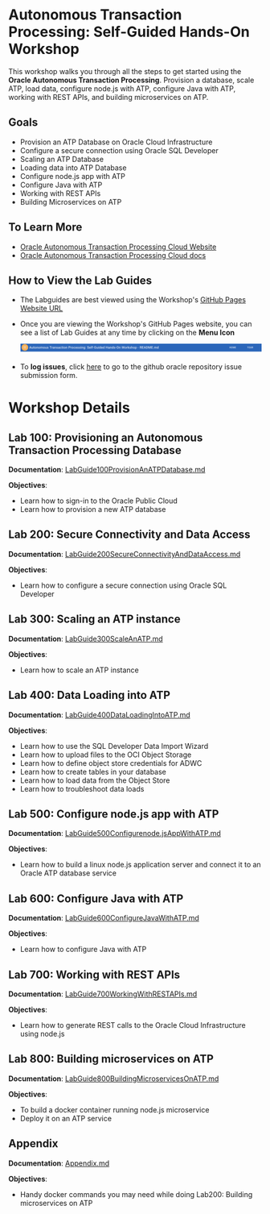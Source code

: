 # Autonomous Transaction Processing: Self-Guided Hands-On Workshop
This workshop walks you through all the steps to get started using the **Oracle Autonomous Transaction Processing**. Provision a database, scale ATP, load data, configure node.js with ATP, configure Java with ATP, working with REST APIs, and building microservices on ATP. 

## Goals

- Provision an ATP Database on Oracle Cloud Infrastructure
- Configure a secure connection using Oracle SQL Developer
- Scaling an ATP Database
- Loading data into ATP Database
- Configure node.js app with ATP
- Configure Java with ATP
- Working with REST APIs
- Building Microservices on ATP

## To Learn More
 - [Oracle Autonomous Transaction Processing Cloud Website](https://www.oracle.com/database/autonomous-transaction-processing.html)
 - [Oracle Autonomous Transaction Processing Cloud docs](https://docs.oracle.com/en/cloud/paas/atp-cloud/index.html)
 
## How to View the Lab Guides

- The Labguides are best viewed using the Workshop's [GitHub Pages Website URL](https://cloudsolutionhubs.github.io/autonomous-transaction-processing/workshops) 

- Once you are viewing the Workshop's GitHub Pages website, you can see a list of Lab Guides at any time by clicking on the **Menu Icon**

    ![](images/WorkshopMenu.png)  

- To **log issues**, click [here](https://github.com/cloudsolutionhubs/autonomous-transaction-processing/issues/new) to go to the github oracle repository issue submission form.

# Workshop Details

## Lab 100: Provisioning an Autonomous Transaction Processing Database

**Documentation**: [LabGuide100ProvisionAnATPDatabase.md](LabGuide100ProvisionAnATPDatabase.md)

**Objectives**:

- Learn how to sign-in to the Oracle Public Cloud
- Learn how to provision a new ATP database

## Lab 200: Secure Connectivity and Data Access

**Documentation**: [LabGuide200SecureConnectivityAndDataAccess.md](LabGuide200SecureConnectivityAndDataAccess.md)

**Objectives**:

- Learn how to configure a secure connection using Oracle SQL Developer

## Lab 300: Scaling an ATP instance

**Documentation**: [LabGuide300ScaleAnATP.md](LabGuide300ScaleAnATP.md)

**Objectives**:

- Learn how to scale an ATP instance

## Lab 400: Data Loading into ATP

**Documentation**: [LabGuide400DataLoadingIntoATP.md](LabGuide400DataLoadingIntoATP.md)

**Objectives**:

- Learn how to use the SQL Developer Data Import Wizard
- Learn how to upload files to the OCI Object Storage
- Learn how to define object store credentials for ADWC
- Learn how to create tables in your database
- Learn how to load data from the Object Store
- Learn how to troubleshoot data loads

## Lab 500: Configure node.js app with ATP

**Documentation**: [LabGuide500Configurenode.jsAppWithATP.md](LabGuide500Configurenode.jsAppWithATP.md)

**Objectives**:

- Learn how to build a linux node.js application server and connect it to an Oracle ATP database service

## Lab 600: Configure Java with ATP

**Documentation**: [LabGuide600ConfigureJavaWithATP.md](LabGuide600ConfigureJavaWithATP.md)

**Objectives**:

- Learn how to configure Java with ATP

## Lab 700: Working with REST APIs

**Documentation**: [LabGuide700WorkingWithRESTAPIs.md](LabGuide700WorkingWithRESTAPIs.md)

**Objectives**:

- Learn how to generate REST calls to the Oracle Cloud Infrastructure using node.js

## Lab 800: Building microservices on ATP

**Documentation**: [LabGuide800BuildingMicroservicesOnATP.md](LabGuide800BuildingMicroservicesOnATP.md)

**Objectives**:

- To build a docker container running node.js microservice
- Deploy it on an ATP service

## Appendix

**Documentation**: [Appendix.md](Appendix.md)

**Objectives**:

- Handy docker commands you may need while doing Lab200: Building microservices on ATP